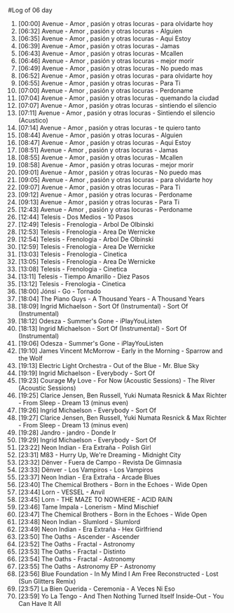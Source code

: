 #Log of 06 day

1. [00:00] Avenue - Amor , pasión y otras locuras - para olvidarte hoy
1. [06:32] Avenue - Amor , pasión y otras locuras - Alguien
1. [06:35] Avenue - Amor , pasión y otras locuras - Aqui Estoy
1. [06:39] Avenue - Amor , pasión y otras locuras - Jamas
1. [06:43] Avenue - Amor , pasión y otras locuras - Mcallen
1. [06:46] Avenue - Amor , pasión y otras locuras - mejor morir
1. [06:49] Avenue - Amor , pasión y otras locuras - No puedo mas
1. [06:52] Avenue - Amor , pasión y otras locuras - para olvidarte hoy
1. [06:55] Avenue - Amor , pasión y otras locuras - Para Ti
1. [07:00] Avenue - Amor , pasión y otras locuras - Perdoname
1. [07:04] Avenue - Amor , pasión y otras locuras - quemando la ciudad
1. [07:07] Avenue - Amor , pasión y otras locuras - sintiendo el silencio
1. [07:11] Avenue - Amor , pasión y otras locuras - Sintiendo el silencio (Acustico)
1. [07:14] Avenue - Amor , pasión y otras locuras - te quiero tanto
1. [08:44] Avenue - Amor , pasión y otras locuras - Alguien
1. [08:47] Avenue - Amor , pasión y otras locuras - Aqui Estoy
1. [08:51] Avenue - Amor , pasión y otras locuras - Jamas
1. [08:55] Avenue - Amor , pasión y otras locuras - Mcallen
1. [08:58] Avenue - Amor , pasión y otras locuras - mejor morir
1. [09:01] Avenue - Amor , pasión y otras locuras - No puedo mas
1. [09:05] Avenue - Amor , pasión y otras locuras - para olvidarte hoy
1. [09:07] Avenue - Amor , pasión y otras locuras - Para Ti
1. [09:12] Avenue - Amor , pasión y otras locuras - Perdoname
1. [09:13] Avenue - Amor , pasión y otras locuras - Para Ti
1. [12:43] Avenue - Amor , pasión y otras locuras - Perdoname
1. [12:44] Telesis - Dos Medios - 10 Pasos
1. [12:49] Telesis - Frenologia - Arbol De Olbinski
1. [12:53] Telesis - Frenologia - Area De Wernicke
1. [12:54] Telesis - Frenologia - Arbol De Olbinski
1. [12:59] Telesis - Frenologia - Area De Wernicke
1. [13:03] Telesis - Frenologia - Cinetica
1. [13:05] Telesis - Frenologia - Area De Wernicke
1. [13:08] Telesis - Frenologia - Cinetica
1. [13:11] Telesis - Tiempo Amarillo - Diez Pasos
1. [13:12] Telesis - Frenologia - Cinetica
1. [18:00] Jónsi - Go - Tornado
1. [18:04] The Piano Guys - A Thousand Years - A Thousand Years
1. [18:09] Ingrid Michaelson - Sort Of (Instrumental) - Sort Of (Instrumental)
1. [18:12] Odesza - Summer's Gone - iPlayYouListen
1. [18:13] Ingrid Michaelson - Sort Of (Instrumental) - Sort Of (Instrumental)
1. [19:06] Odesza - Summer's Gone - iPlayYouListen
1. [19:10] James Vincent McMorrow - Early in the Morning - Sparrow and the Wolf
1. [19:13] Electric Light Orchestra - Out of the Blue - Mr. Blue Sky
1. [19:19] Ingrid Michaelson - Everybody - Sort Of
1. [19:23] Courage My Love - For Now (Acoustic Sessions) - The River (Acoustic Sessions)
1. [19:25] Clarice Jensen, Ben Russell, Yuki Numata Resnick & Max Richter - From Sleep - Dream 13 (minus even)
1. [19:26] Ingrid Michaelson - Everybody - Sort Of
1. [19:27] Clarice Jensen, Ben Russell, Yuki Numata Resnick & Max Richter - From Sleep - Dream 13 (minus even)
1. [19:28] Jandro - jandro - Donde Ir
1. [19:29] Ingrid Michaelson - Everybody - Sort Of
1. [23:22] Neon Indian - Era Extraña - Polish Girl
1. [23:31] M83 - Hurry Up, We're Dreaming - Midnight City
1. [23:32] Dënver - Fuera de Campo - Revista De Gimnasia
1. [23:33] Dënver - Los Vampiros - Los Vampiros
1. [23:37] Neon Indian - Era Extraña - Arcade Blues
1. [23:40] The Chemical Brothers - Born in the Echoes - Wide Open
1. [23:44] Lorn - VESSEL - Anvil
1. [23:45] Lorn - THE MAZE TO NOWHERE - ACID RAIN
1. [23:46] Tame Impala - Lonerism - Mind Mischief
1. [23:47] The Chemical Brothers - Born in the Echoes - Wide Open
1. [23:48] Neon Indian - Slumlord - Slumlord
1. [23:49] Neon Indian - Era Extraña - Hex Girlfriend
1. [23:50] The Oaths - Ascender - Ascender
1. [23:52] The Oaths - Fractal - Astronomy
1. [23:53] The Oaths - Fractal - Distinto
1. [23:54] The Oaths - Fractal - Astronomy
1. [23:55] The Oaths - Astronomy EP - Astronomy
1. [23:56] Blue Foundation - In My Mind I Am Free Reconstructed - Lost (Sun Glitters Remix)
1. [23:57] La Bien Querida - Ceremonia - A Veces Ni Eso
1. [23:59] Yo La Tengo - And Then Nothing Turned Itself Inside-Out - You Can Have It All
